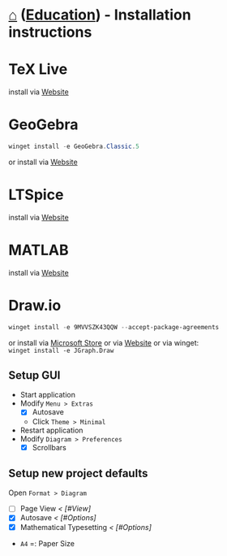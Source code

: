 # [⌂](../README.md) ([Education](../README.md#education)) - Installation instructions


# TeX Live

install via [Website](https://mirror.ctan.org/systems/texlive/tlnet/install-tl-windows.exe)


# GeoGebra

```powershell
winget install -e GeoGebra.Classic.5
```

or install via [Website](https://download.geogebra.org/package/win)


# LTSpice

install via [Website](https://ltspice.analog.com/software/LTspice64.exe)


# MATLAB

install via [Website](https://www.mathworks.com/academia/tah-portal/tu-berlin-31461245.html)


# Draw.io

```powershell
winget install -e 9MVVSZK43QQW --accept-package-agreements
```

or install via  [Microsoft Store](https://www.microsoft.com/store/apps/9MVVSZK43QQW) or via [Website](https://github.com/jgraph/drawio-desktop/releases/latest) or via winget:  
`winget install -e JGraph.Draw`

## Setup GUI
- Start application
- Modify `Menu > Extras`
  - [x] Autosave
  - Click `Theme > Minimal`
- Restart application
- Modify `Diagram > Preferences`
  - [x] Scrollbars

## Setup new project defaults
Open `Format > Diagram`
- [ ] Page View _< [#View]_
- [x] Autosave _< [#Options]_
- [x] Mathematical Typesetting _< [#Options]_
- `A4` =: Paper Size